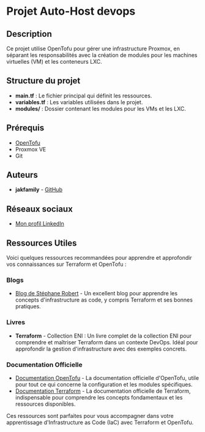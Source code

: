 # Projet Auto-Host devops

## Description

Ce projet utilise OpenTofu pour gérer une infrastructure Proxmox, en séparant les responsabilités avec la création de modules pour les machines virtuelles (VM) et les conteneurs LXC.

## Structure du projet

- **main.tf** : Le fichier principal qui définit les ressources.
- **variables.tf** : Les variables utilisées dans le projet.
- **modules/** : Dossier contenant les modules pour les VMs et les LXC.

## Prérequis

- [OpenTofu](https://opentofu.org/)
- Proxmox VE
- Git

## Auteurs

- **jakfamily** - [GitHub](https://github.com/Jakfamily)

## Réseaux sociaux

- [Mon profil LinkedIn](https://www.linkedin.com/in/faria-jean-baptiste/)

## Ressources Utiles

Voici quelques ressources recommandées pour apprendre et approfondir vos connaissances sur Terraform et OpenTofu :

### Blogs

- [Blog de Stéphane Robert](https://blog.stephane-robert.info/) - Un excellent blog pour apprendre les concepts d'infrastructure as code, y compris Terraform et ses bonnes pratiques.

### Livres

- **Terraform** - Collection ENI : Un livre complet de la collection ENI pour comprendre et maîtriser Terraform dans un contexte DevOps. Idéal pour approfondir la gestion d'infrastructure avec des exemples concrets.

### Documentation Officielle

- [Documentation OpenTofu](https://docs.opentofu.org/) - La documentation officielle d'OpenTofu, utile pour tout ce qui concerne la configuration et les modules spécifiques.
- [Documentation Terraform](https://developer.hashicorp.com/terraform/docs) - La documentation officielle de Terraform, indispensable pour comprendre les concepts fondamentaux et les ressources disponibles.

Ces ressources sont parfaites pour vous accompagner dans votre apprentissage d'Infrastructure as Code (IaC) avec Terraform et OpenTofu.
